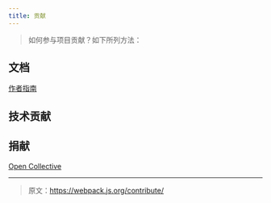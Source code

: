 ```yaml
---
title: 贡献
---
```


> 如何参与项目贡献？如下所列方法：

## 文档

[作者指南](/writers-guide)

## 技术贡献



## 捐献

[Open Collective](https://opencollective.com/webpack)

***

> 原文：https://webpack.js.org/contribute/